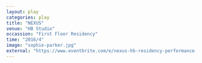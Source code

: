 ```yaml
---
layout: play
categories: play
title: "NEXUS"
venue: "HB Studio"
occassion: "First Floor Residency"
time: "2016/4"
image: "sophie-parker.jpg"
external: "https://www.eventbrite.com/e/nexus-hb-residency-performance-tickets-24687954336"
---
```

